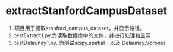 # extractStanfordCampusDataset
1.  项目用于提取stanford_campus_dataset，并显示路径。
2.  testExtract1.py,为读取数据库中的文件，并进行处理和显示
3.  testDelaunay1.py, 为测试scipy.spatial，以及 Delaunay,Voronoi
